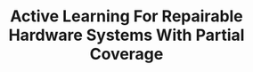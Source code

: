 ---
title: "Active Learning For Repairable Hardware Systems With Partial Coverage"
authors: "Michael Potter, Beyza Kalkanlı, Deniz Erdoğmuş, Michael Everett"
venue: "Reliability, Availability, Maintainability and Safety (R.A.M.S.) - Europe"
year: "2025"
status: "accepted"
arxiv: "https://arxiv.org/pdf/2503.16315"
official_link: ""
doi: ""
volume: ""
number: ""
pages: ""
publisher: ""
month: "12"
address: ""
type: "conference"
school: ""
awards: ""
notes: ""
include_on_website: true
image: ""
links_to_code: ""
links_to_video: ""
collection: publications
permalink: /publication/2025-12-Potter25_active.html
---